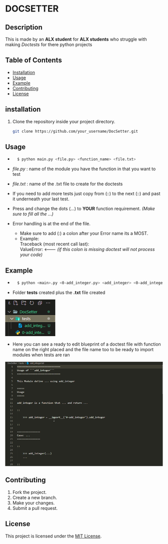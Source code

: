 # DOCSETTER

## Description
This is made by an **ALX student** for **ALX students** who struggle with making *Doctests* for there python projects

## Table of Contents

- [Installation](#installation)
- [Usage](#usage)
- [Example](#Example)
- [Contributing](#contributing)
- [License](#license)


## installation

1. Clone the repository inside your project directory.
	```bash
	git clone https://github.com/your_username/DocSetter.git

## Usage
- ```bash
	$ python main.py <file.py> <function_name> <file.txt>
- *file.py* : name of the module you have the function in that you want to test
- *file.txt* : name of the .txt file to create for the doctests

- If you need to add more tests just copy from (::) to the next (::) and past
it underneath your last test.

- Press and change the dots (...) to **YOUR** function requirement.
	*(Make sure to fill all the ...)*

- Error handling is at the end of the file.
	- Make sure to add (:) a colon after your Error name its a MOST.
	- Example:<br>
		Traceback (most recent call last):<br>
		ValueError: <--- *(if this colon is missing doctest will not process your code)*

## Example
- ```bash
	$ python <main>.py <0-add_integer.py> <add_integer> <0-add_integer.txt>

- Folder **tests** created plus the **.txt** file created

![picture shows a new directory created](/images/tests_created.png)

- Here you can see a ready to edit blueprint of a doctest file with function name
	on the right placed and the file name too to be ready to import modules when tests are ran

![picture of a text file](/images/txt_file.png)


## Contributing

1. Fork the project.
2. Create a new branch.
3. Make your changes.
4. Submit a pull request.


## License

This project is licensed under the [MIT License](/LICENCE).
